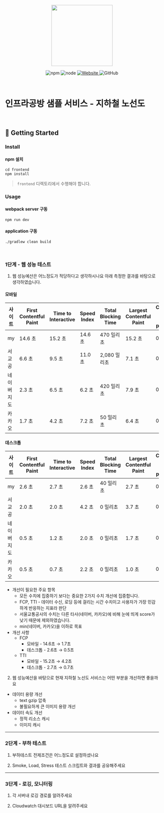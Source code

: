 <p align="center">
    <img width="200px;" src="https://raw.githubusercontent.com/woowacourse/atdd-subway-admin-frontend/master/images/main_logo.png"/>
</p>
<p align="center">
  <img alt="npm" src="https://img.shields.io/badge/npm-%3E%3D%205.5.0-blue">
  <img alt="node" src="https://img.shields.io/badge/node-%3E%3D%209.3.0-blue">
  <a href="https://edu.nextstep.camp/c/R89PYi5H" alt="nextstep atdd">
    <img alt="Website" src="https://img.shields.io/website?url=https%3A%2F%2Fedu.nextstep.camp%2Fc%2FR89PYi5H">
  </a>
  <img alt="GitHub" src="https://img.shields.io/github/license/next-step/atdd-subway-service">
</p>

<br>

# 인프라공방 샘플 서비스 - 지하철 노선도

<br>

## 🚀 Getting Started

### Install
#### npm 설치
```
cd frontend
npm install
```
> `frontend` 디렉토리에서 수행해야 합니다.

### Usage
#### webpack server 구동
```
npm run dev
```
#### application 구동
```
./gradlew clean build
```
<br>


### 1단계 - 웹 성능 테스트
1. 웹 성능예산은 어느정도가 적당하다고 생각하시나요
아래 측정한 결과를 바탕으로 생각하였습니다.

#### 모바일
| 사이트 | First Contentful Paint | Time to Interactive | Speed Index | Total Blocking Time | Largest Contentful Paint | Cumulative Layout Shift pagespeed | score |
| --- | --- | --- | --- | --- | --- | --- | --- |
| my | 14.6 초 | 15.2 초 | 14.6 초 | 470 밀리초 | 15.2 초 | 0.042 | 34 |
| 서교공 | 6.6 초 | 9.5 초 | 11.0 초 | 2,080 밀리초 | 7.1 초 | 0 | 22 |
| 네이버지도 | 2.3 초 | 6.5 초 | 6.2 초 | 420 밀리초 | 7.9 초 | 0.03 | 53 |
| 카카오 | 1.7 초 | 4.2 초	 | 7.2 초 | 50 밀리초 | 6.4 초 | 0.005 | 68 |

#### 데스크톱
| 사이트 | First Contentful Paint | Time to Interactive | Speed Index | Total Blocking Time | Largest Contentful Paint | Cumulative Layout Shift pagespeed | score |
| --- | --- | --- | --- | --- | --- | --- | --- |
| my |	2.6 초 |	2.7 초 |	2.6 초 |	40 밀리초 | 2.7 초 | 0.004 | 68 |
| 서교공 |	2.0 초 |	2.0 초 |	4.2 초 |	0 밀리초 |	3.7 초 |	0.016 |	64 |
| 네이버지도 |	0.5 초 |	1.2 초 |	2.0 초 |	0 밀리초 |	1.7 초 |	0.006 |	90 |
| 카카오 |	0.5 초 |	0.7 초 |	2.2 초 |	0 밀리초 |	1.0 초 |	0.039 |	94 |


* 개선이 필요한 주요 항목
  * 모든 수치에 집중하기 보다는 중요한 2가지 수치 개선에 집중합니다.
  * FCP, TTI - 데이터 수신, 로딩 등에 걸리는 시간 수치이고 사용자가 가장 민감하게 반응하는 지표라 판단
  * 서울교통공사의 수치는 다른 타사(네이버, 카카오)에 비해 눈에 띄게 score가 낮기 때문에 제외하였습니다.
  * min(네이버, 카카오)을 이하로 목표
* 개선 사항
  * FCP
    * 모바일 - 14.6초 → 1.7초  
    * 데스크톱 - 2.6초 → 0.5초
  * TTI
    * 모바일 - 15.2초 → 4.2초
    * 데스크톱 - 2.7초 → 0.7초
    
2. 웹 성능예산을 바탕으로 현재 지하철 노선도 서비스는 어떤 부분을 개선하면 좋을까요
* 데이터 용량 개선
  * text gzip 압축
  * 불필요하게 큰 이미지 용량 개선
* 데이터 속도 개선
  * 정적 리소스 캐시
  * 이미지 캐시

---

### 2단계 - 부하 테스트 
1. 부하테스트 전제조건은 어느정도로 설정하셨나요

2. Smoke, Load, Stress 테스트 스크립트와 결과를 공유해주세요

---

### 3단계 - 로깅, 모니터링
1. 각 서버내 로깅 경로를 알려주세요

2. Cloudwatch 대시보드 URL을 알려주세요
